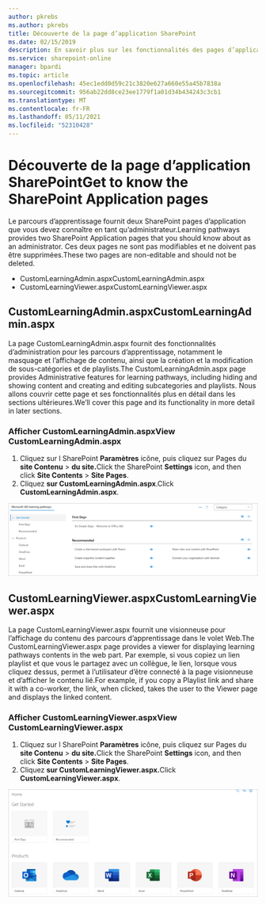 ```yaml
---
author: pkrebs
ms.author: pkrebs
title: Découverte de la page d’application SharePoint
ms.date: 02/15/2019
description: En savoir plus sur les fonctionnalités des pages d’application SharePoint dans Microsoft 365 parcours d’apprentissage
ms.service: sharepoint-online
manager: bpardi
ms.topic: article
ms.openlocfilehash: 45ec1edd0d59c21c3820e627a660e55a45b7838a
ms.sourcegitcommit: 956ab22dd8ce23ee1779f1a01d34b434243c3cb1
ms.translationtype: MT
ms.contentlocale: fr-FR
ms.lasthandoff: 05/11/2021
ms.locfileid: "52310428"
---
```

# <a name="get-to-know-the-sharepoint-application-pages"></a><span data-ttu-id="3b27f-103">Découverte de la page d’application SharePoint</span><span class="sxs-lookup"><span data-stu-id="3b27f-103">Get to know the SharePoint Application pages</span></span>

<span data-ttu-id="3b27f-104">Le parcours d’apprentissage fournit deux SharePoint pages d’application que vous devez connaître en tant qu’administrateur.</span><span class="sxs-lookup"><span data-stu-id="3b27f-104">Learning pathways provides two SharePoint Application pages that you should know about as an administrator.</span></span> <span data-ttu-id="3b27f-105">Ces deux pages ne sont pas modifiables et ne doivent pas être supprimées.</span><span class="sxs-lookup"><span data-stu-id="3b27f-105">These two pages are non-editable and should not be deleted.</span></span> 

- <span data-ttu-id="3b27f-106">CustomLearningAdmin.aspx</span><span class="sxs-lookup"><span data-stu-id="3b27f-106">CustomLearningAdmin.aspx</span></span>
- <span data-ttu-id="3b27f-107">CustomLearningViewer.aspx</span><span class="sxs-lookup"><span data-stu-id="3b27f-107">CustomLearningViewer.aspx</span></span>

## <a name="customlearningadminaspx"></a><span data-ttu-id="3b27f-108">CustomLearningAdmin.aspx</span><span class="sxs-lookup"><span data-stu-id="3b27f-108">CustomLearningAdmin.aspx</span></span>

<span data-ttu-id="3b27f-109">La page CustomLearningAdmin.aspx fournit des fonctionnalités d’administration pour les parcours d’apprentissage, notamment le masquage et l’affichage de contenu, ainsi que la création et la modification de sous-catégories et de playlists.</span><span class="sxs-lookup"><span data-stu-id="3b27f-109">The CustomLearningAdmin.aspx page provides Administrative features for learning pathways, including hiding and showing content and creating and editing subcategories and playlists.</span></span> <span data-ttu-id="3b27f-110">Nous allons couvrir cette page et ses fonctionnalités plus en détail dans les sections ultérieures.</span><span class="sxs-lookup"><span data-stu-id="3b27f-110">We’ll cover this page and its functionality in more detail in later sections.</span></span>

### <a name="view-customlearningadminaspx"></a><span data-ttu-id="3b27f-111">Afficher CustomLearningAdmin.aspx</span><span class="sxs-lookup"><span data-stu-id="3b27f-111">View CustomLearningAdmin.aspx</span></span>

1. <span data-ttu-id="3b27f-112">Cliquez sur l SharePoint **Paramètres** icône, puis cliquez sur Pages du **site Contenu**  >  **du site.**</span><span class="sxs-lookup"><span data-stu-id="3b27f-112">Click the SharePoint **Settings** icon, and then click **Site Contents** > **Site Pages**.</span></span> 
2. <span data-ttu-id="3b27f-113">Cliquez **sur CustomLearningAdmin.aspx**.</span><span class="sxs-lookup"><span data-stu-id="3b27f-113">Click **CustomLearningAdmin.aspx**.</span></span> 

![cg-adminapppage.png](media/cg-adminapppage.png)

## <a name="customlearningvieweraspx"></a><span data-ttu-id="3b27f-115">CustomLearningViewer.aspx</span><span class="sxs-lookup"><span data-stu-id="3b27f-115">CustomLearningViewer.aspx</span></span>
<span data-ttu-id="3b27f-116">La page CustomLearningViewer.aspx fournit une visionneuse pour l’affichage du contenu des parcours d’apprentissage dans le volet Web.</span><span class="sxs-lookup"><span data-stu-id="3b27f-116">The CustomLearningViewer.aspx page provides a viewer for displaying learning pathways contents in the web part.</span></span> <span data-ttu-id="3b27f-117">Par exemple, si vous copiez un lien playlist et que vous le partagez avec un collègue, le lien, lorsque vous cliquez dessus, permet à l’utilisateur d’être connecté à la page visionneuse et d’afficher le contenu lié.</span><span class="sxs-lookup"><span data-stu-id="3b27f-117">For example, if you copy a Playlist link and share it with a co-worker, the link, when clicked, takes the user to the Viewer page and displays the linked content.</span></span> 

### <a name="view-customlearningvieweraspx"></a><span data-ttu-id="3b27f-118">Afficher CustomLearningViewer.aspx</span><span class="sxs-lookup"><span data-stu-id="3b27f-118">View CustomLearningViewer.aspx</span></span>

1. <span data-ttu-id="3b27f-119">Cliquez sur l SharePoint **Paramètres** icône, puis cliquez sur Pages du **site Contenu**  >  **du site.**</span><span class="sxs-lookup"><span data-stu-id="3b27f-119">Click the SharePoint **Settings** icon, and then click **Site Contents** > **Site Pages**.</span></span> 
2. <span data-ttu-id="3b27f-120">Cliquez **sur CustomLearningViewer.aspx.**</span><span class="sxs-lookup"><span data-stu-id="3b27f-120">Click **CustomLearningViewer.aspx**.</span></span> 

![cg-viewerapppage.png](media/cg-viewerapppage.png)

